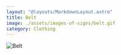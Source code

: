 ```yaml
---
layout: "@layouts/MarkdownLayout.astro"
title: Belt
image: ./assets/images-of-signs/belt.gif
category: Clothing
---
```


![Belt](@signs/belt.gif)
